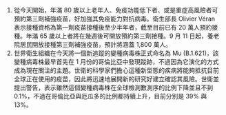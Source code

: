 1. 從今天開始，年滿 80 歲以上老年人、免疫功能低下者、或是重症高風險者可預約第三劑補強疫苗，好加強其免疫能力對抗病毒。衛生部長 Olivier Véran 表示接種資格為第一劑疫苗接種後至少半年者，截至目前已有 20 萬人預約接種。年滿 65 歲以上者將在幾週後可開放預約第三劑接種。9 月 11 日起，養老院居民開放接種第三劑補強疫苗，預計將涵蓋 1,800 萬人。
1. 世界衛生組織在今天將一個新追蹤的變種病毒株正式命名為 Mu (B.1.621)，該變種病毒株最早首先在 1 月份的哥倫比亞中發現蹤跡，不過因為它演化的方式成為現在關注的主題。世衛的科學家們擔心這種新型態的疾病將能夠抵抗目前全球正在使用的疫苗，因此將迅速地展開新的研究好建立確認其風險。世衛並提出警告，表示雖然這個變種病毒株在全球檢測數測序的比例下降並且不到 0.1%，不過在哥倫比亞與厄瓜多的比例都持續上升，目前分別是 39% 與 13%。
